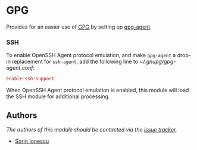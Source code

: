 GPG
===

Provides for an easier use of [GPG][1] by setting up [gpg-agent][2].

### SSH

To enable OpenSSH Agent protocol emulation, and make `gpg-agent` a drop-in
replacement for `ssh-agent`, add the following line to
*~/.gnupg/gpg-agent.conf*:

```conf
enable-ssh-support
```

When OpenSSH Agent protocol emulation is enabled, this module will load the SSH
module for additional processing.

Authors
-------

*The authors of this module should be contacted via the [issue tracker][3].*

  - [Sorin Ionescu](https://github.com/sorin-ionescu)

[1]: http://www.gnupg.org
[2]: http://linux.die.net/man/1/gpg-agent
[3]: https://github.com/sorin-ionescu/prezto/issues

